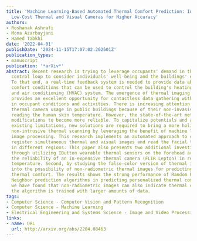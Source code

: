 ```yaml
---
title: 'Machine Learning-Based Automated Thermal Comfort Prediction: Integration of
  Low-Cost Thermal and Visual Cameras for Higher Accuracy'
authors:
- Roshanak Ashrafi
- Mona Azarbayjani
- Hamed Tabkhi
date: '2022-04-01'
publishDate: '2024-11-15T17:07:02.202501Z'
publication_types:
- manuscript
publication: '*arXiv*'
abstract: Recent research is trying to leverage occupants' demand in the building's
  control loop to consider individuals' well-being and the buildings' energy savings.
  To that end, a real-time feedback system is needed to provide data about occupants'
  comfort conditions that can be used to control the building's heating, cooling,
  and air conditioning (HVAC) system. The emergence of thermal imaging techniques
  provides an excellent opportunity for contactless data gathering with no interruption
  in occupant conditions and activities. There is increasing attention to infrared
  thermal camera usage in public buildings because of their non-invasive quality in
  reading the human skin temperature. However, the state-of-the-art methods need additional
  modifications to become more reliable. To capitalize potentials and address some
  existing limitations, new solutions are required to bring a more holistic view toward
  non-intrusive thermal scanning by leveraging the benefit of machine learning and
  image processing. This research implements an automated approach to collect and
  register simultaneous thermal and visual images and read the facial temperature
  in different regions. This paper also presents two additional investigations. First,
  through utilizing IButton wearable thermal sensors on the forehead area, we investigate
  the reliability of an in-expensive thermal camera (FLIR Lepton) in reading the skin
  temperature. Second, by studying the false-color version of thermal images, we look
  into the possibility of non-radiometric thermal images for predicting personalized
  thermal comfort. The results shows the strong performance of Random Forest and K-Nearest
  Neighbor prediction algorithms in predicting personalized thermal comfort. In addition,
  we have found that non-radiometric images can also indicate thermal comfort when
  the algorithm is trained with larger amounts of data.
tags:
- Computer Science - Computer Vision and Pattern Recognition
- Computer Science - Machine Learning
- Electrical Engineering and Systems Science - Image and Video Processing
links:
- name: URL
  url: http://arxiv.org/abs/2204.08463
---
```

